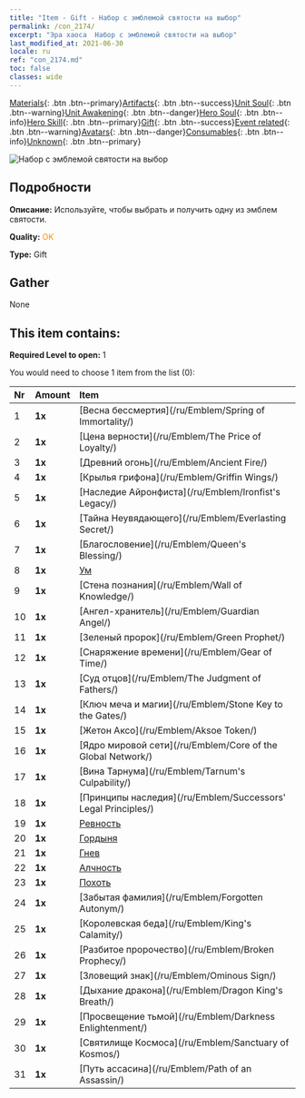 ```yaml
---
title: "Item - Gift - Набор с эмблемой святости на выбор"
permalink: /con_2174/
excerpt: "Эра хаоса  Набор с эмблемой святости на выбор"
last_modified_at: 2021-06-30
locale: ru
ref: "con_2174.md"
toc: false
classes: wide
---
```

 [Materials](/ItemsRU/){: .btn .btn--primary}[Artifacts](/ItemsRU/Artifacts/){: .btn .btn--success}[Unit Soul](/ItemsRU/UnitSoul/){: .btn .btn--warning}[Unit Awakening](/ItemsRU/UnitAwakening/){: .btn .btn--danger}[Hero Soul](/ItemsRU/HeroSoul/){: .btn .btn--info}[Hero Skill](/ItemsRU/HeroSkill/){: .btn .btn--primary}[Gift](/ItemsRU/Gift/){: .btn .btn--success}[Event related](/ItemsRU/Events/){: .btn .btn--warning}[Avatars](/ItemsRU/Avatars/){: .btn .btn--danger}[Consumables](/ItemsRU/Consumables/){: .btn .btn--info}[Unknown](/ItemsRU/Unknown/){: .btn .btn--primary}

 ![Набор с эмблемой святости на выбор](/images/t/i_907089.png)

## Подробности
 **Описание:** Используйте, чтобы выбрать и получить одну из эмблем святости.

 **Quality:** <span style="color: #FF8C00">OK</span>

 **Type:** Gift

## Gather

  None

## This item contains:

 **Required Level to open:** 1

 You would need to choose 1 item from the list (0):

  | Nr | Amount |     Item    |
  |:---|:-------|:------------|
  | 1 |  **1x** | [Весна бессмертия](/ru/Emblem/Spring of Immortality/) |  | 
  | 2 |  **1x** | [Цена верности](/ru/Emblem/The Price of Loyalty/) |  | 
  | 3 |  **1x** | [Древний огонь](/ru/Emblem/Ancient Fire/) |  | 
  | 4 |  **1x** | [Крылья грифона](/ru/Emblem/Griffin Wings/) |  | 
  | 5 |  **1x** | [Наследие Айронфиста](/ru/Emblem/Ironfist's Legacy/) |  | 
  | 6 |  **1x** | [Тайна Неувядающего](/ru/Emblem/Everlasting Secret/) |  | 
  | 7 |  **1x** | [Благословение](/ru/Emblem/Queen's Blessing/) |  | 
  | 8 |  **1x** | [Ум](/ru/Emblem/Witness/) |  | 
  | 9 |  **1x** | [Стена познания](/ru/Emblem/Wall of Knowledge/) |  | 
  | 10 |  **1x** | [Ангел-хранитель](/ru/Emblem/Guardian Angel/) |  | 
  | 11 |  **1x** | [Зеленый пророк](/ru/Emblem/Green Prophet/) |  | 
  | 12 |  **1x** | [Снаряжение времени](/ru/Emblem/Gear of Time/) |  | 
  | 13 |  **1x** | [Суд отцов](/ru/Emblem/The Judgment of Fathers/) |  | 
  | 14 |  **1x** | [Ключ меча и магии](/ru/Emblem/Stone Key to the Gates/) |  | 
  | 15 |  **1x** | [Жетон Аксо](/ru/Emblem/Aksoe Token/) |  | 
  | 16 |  **1x** | [Ядро мировой сети](/ru/Emblem/Core of the Global Network/) |  | 
  | 17 |  **1x** | [Вина Тарнума](/ru/Emblem/Tarnum's Culpability/) |  | 
  | 18 |  **1x** | [Принципы наследия](/ru/Emblem/Successors' Legal Principles/) |  | 
  | 19 |  **1x** | [Ревность](/ru/Emblem/Jealousy/) |  | 
  | 20 |  **1x** | [Гордыня](/ru/Emblem/Arrogance/) |  | 
  | 21 |  **1x** | [Гнев](/ru/Emblem/Anger/) |  | 
  | 22 |  **1x** | [Алчность](/ru/Emblem/Greed/) |  | 
  | 23 |  **1x** | [Похоть](/ru/Emblem/Lust/) |  | 
  | 24 |  **1x** | [Забытая фамилия](/ru/Emblem/Forgotten Autonym/) |  | 
  | 25 |  **1x** | [Королевская беда](/ru/Emblem/King's Calamity/) |  | 
  | 26 |  **1x** | [Разбитое пророчество](/ru/Emblem/Broken Prophecy/) |  | 
  | 27 |  **1x** | [Зловещий знак](/ru/Emblem/Ominous Sign/) |  | 
  | 28 |  **1x** | [Дыхание дракона](/ru/Emblem/Dragon King's Breath/) |  | 
  | 29 |  **1x** | [Просвещение тьмой](/ru/Emblem/Darkness Enlightenment/) |  | 
  | 30 |  **1x** | [Святилище Космоса](/ru/Emblem/Sanctuary of Kosmos/) |  | 
  | 31 |  **1x** | [Путь ассасина](/ru/Emblem/Path of an Assassin/) |  | 
